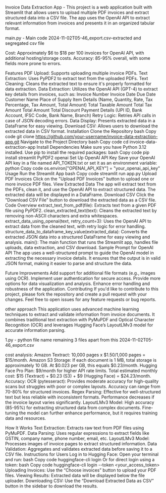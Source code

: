 Invoice Data Extraction App - This project is a web application built with Streamlit that allows users to upload multiple PDF invoices and extract structured data into a CSV file. The app uses the OpenAI API to extract relevant information from invoices and presents it in an organized tabular format.


main.py - Main code 
2024-11-02T05-46_export.csv-extracted and segregated csv file

Cost: Approximately $6 to $18 per 100 invoices for OpenAI API, with additional hosting/storage costs.
Accuracy: 85-95% overall, with some fields more prone to errors.


Features
PDF Upload: Supports uploading multiple invoice PDFs.
Text Extraction: Uses PyPDF2 to extract text from the uploaded PDFs.
Text Cleaning: Cleans the extracted text to ensure it's properly formatted for data extraction.
Data Extraction: Utilizes the OpenAI API (GPT-4) to extract key details from invoices, such as:
Invoice Number
Invoice Date
Due Date
Customer Name
Place of Supply
Item Details (Name, Quantity, Rate, Tax Percentage, Tax Amount, Total Amount)
Total Taxable Amount
Total Tax Amount
Total Amount
Total Discount
Payment Details (UPI ID, Bank Account, IFSC Code, Bank Name, Branch)
Retry Logic: Retries API calls in case of JSON decoding errors.
Data Display: Presents extracted data in a DataFrame for easy viewing.
Download CSV: Allows users to download the extracted data in CSV format.
Installation
Clone the Repository
bash
Copy code
git clone https://github.com/your-username/invoice-data-extraction-app.git
Navigate to the Project Directory
bash
Copy code
cd invoice-data-extraction-app
Install Dependencies Make sure you have Python 3.12 installed. Use pip to install the required packages:
bash
Copy code
pip install streamlit PyPDF2 openai
Set Up OpenAI API Key
Save your OpenAI API key in a file named API_TOKEN.txt or set it as an environment variable:
python
Copy code
os.environ["OPENAI_API_KEY"] = "your_openai_api_key"
Usage
Run the Streamlit App
bash
Copy code
streamlit run app.py
Upload PDF Invoices
Click on the "Upload PDF Invoices" button to upload one or more invoice PDF files.
View Extracted Data
The app will extract text from the PDFs, clean it, and use the OpenAI API to extract structured data.
The extracted data will be displayed in a DataFrame.
Download CSV
Click the "Download CSV File" button to download the extracted data as a CSV file.
Code Overview
extract_text_from_pdf(file): Extracts text from a given PDF file using PyPDF2.
clean_extracted_text(text): Cleans the extracted text by removing non-ASCII characters and extra whitespaces.
extract_data_using_openai(text, retry_count=3): Uses the OpenAI API to extract data from the cleaned text, with retry logic for error handling.
structure_data_to_dataframe_key_value(extracted_data): Converts the extracted JSON data into a structured DataFrame for easy viewing and analysis.
main(): The main function that runs the Streamlit app, handles file uploads, data extraction, and CSV download.
Sample Prompt for OpenAI API
The app uses a well-structured prompt to guide the OpenAI model in extracting the necessary invoice details. It ensures that the output is in valid JSON format, making it easier to parse and structure the data.

Future Improvements
Add support for additional file formats (e.g., images using OCR).
Implement user authentication for secure access.
Provide more options for data visualization and analysis.
Enhance error handling and robustness of the application.
Contributing
If you'd like to contribute to this project, please fork the repository and create a pull request with your changes. Feel free to open issues for any feature requests or bug reports.


other approach 
This application uses advanced machine learning techniques to extract and validate information from invoice documents. It combines traditional text extraction with PyMuPDF and Optical Character Recognition (OCR) and leverages Hugging Face’s LayoutLMv3 model for accurate information parsing.

1.py - python file name
remaining 3 files apart from this 2024-11-02T05-46_export.csv

cost analysis:
Amazon Textract: 10,000 pages x $1.50/1,000 pages = $15/month.
Amazon S3 Storage: If each document is 1 MB, total storage is approximately 10 GB. At $0.023 per GB, this equals $0.23/month.
Hugging Face Pro Plan: $9/month for higher API rate limits.
Total estimated monthly cost: $15 (Textract) + $0.23 (S3) + $9 (Hugging Face) = $24.23/month.
Accuracy:
OCR (pytesseract): Provides moderate accuracy for high-quality scans but struggles with poor or complex layouts. Accuracy can range from 70-80% for structured invoices.
Regex Parsing: Effective for well-structured text but less reliable with inconsistent formats. Performance decreases if the invoice layout varies significantly.
LayoutLMv3 Model: High accuracy (85-95%) for extracting structured data from complex documents. Fine-tuning the model can further enhance performance, but it requires training data and resources.

How It Works
Text Extraction: Extracts raw text from PDF files using PyMuPDF.
Data Parsing: Uses regular expressions to extract fields like GSTIN, company name, phone number, email, etc.
LayoutLMv3 Model: Processes images of invoice pages to extract structured information.
Data Validation: Aggregates and validates extracted data before saving it to a CSV file.
Instructions for Users
Log in to Hugging Face: Open your terminal and run:
bash
Copy code
huggingface-cli login
Or for direct login using a token:
bash
Copy code
huggingface-cli login --token <your_access_token>
Uploading Invoices: Use the “Choose invoices” button to upload your PDF files.
Viewing Results: Extracted data will be displayed below the file uploader.
Downloading CSV: Use the “Download Extracted Data as CSV” button in the sidebar to download the results.
